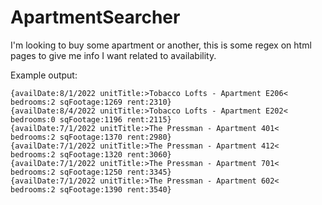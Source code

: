 # ApartmentSearcher

I'm looking to buy some apartment or another, this is some regex on html pages to give me info I want related to availability.

Example output:

```
{availDate:8/1/2022 unitTitle:>Tobacco Lofts - Apartment E206< bedrooms:2 sqFootage:1269 rent:2310}
{availDate:8/4/2022 unitTitle:>Tobacco Lofts - Apartment E202< bedrooms:0 sqFootage:1196 rent:2115}
{availDate:7/1/2022 unitTitle:>The Pressman - Apartment 401< bedrooms:2 sqFootage:1370 rent:2980}
{availDate:7/1/2022 unitTitle:>The Pressman - Apartment 412< bedrooms:2 sqFootage:1320 rent:3060}
{availDate:7/1/2022 unitTitle:>The Pressman - Apartment 701< bedrooms:2 sqFootage:1250 rent:3345}
{availDate:7/1/2022 unitTitle:>The Pressman - Apartment 602< bedrooms:2 sqFootage:1390 rent:3540}
```
